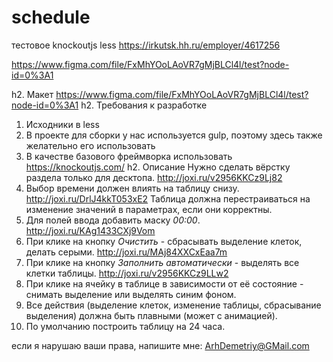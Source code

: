 # schedule
тестовое knockoutjs less
https://irkutsk.hh.ru/employer/4617256

https://www.figma.com/file/FxMhYOoLAoVR7gMjBLCl4l/test?node-id=0%3A1

h2. Макет
https://www.figma.com/file/FxMhYOoLAoVR7gMjBLCl4l/test?node-id=0%3A1
h2. Требования к разработке
1. Исходники в less
2. В проекте для сборки у нас используется gulp, поэтому здесь также желательно его использовать
3. В качестве базового фреймворка использовать https://knockoutjs.com/
h2. Описание
Нужно сделать вёрстку раздела только для десктопа.
http://joxi.ru/v2956KKCz9Lj82
1. Выбор времени должен влиять на таблицу снизу.
http://joxi.ru/DrlJ4kkT053xE2
Таблица должна перестраиваться на изменение значений в параметрах, если они корректны.
2. Для полей ввода добавить маску *00:00*.
http://joxi.ru/KAg1433CXj9Vom
3. При клике на кнопку *Очистить* - сбрасывать выделение клеток, делать серыми.
http://joxi.ru/MAj84XXCxEaa7m
4. При клике на кнопку *Заполнить автоматически* - выделять все клетки таблицы.
http://joxi.ru/v2956KKCz9LLw2
5. При клике на ячейку в таблице в зависимости от её состояние - снимать выделение или выделять синим фоном.
6. Все действия (выделение клеток, изменение таблицы, сбрасывание выделения) должна быть плавными (может с анимацией).
7. По умолчанию построить таблицу на 24 часа.

если я нарушаю ваши права, напишите мне: ArhDemetriy@GMail.com

